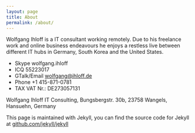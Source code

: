 ```yaml
---
layout: page
title: About
permalink: /about/
---
```


Wolfgang Ihloff is a IT consultant working remotely. Due to his freelance work and online business endeavours he enjoys a restless live between different IT hubs in Germany, South Korea and the United States.

* Skype wolfgang.ihloff
* ICQ 55223017
* GTalk/Email wolfgang@ihloff.de
* Phone +1 415-871-0781
* TAX VAT Nr.: DE273057131

Wolfgang Ihloff IT Consulting, Bungsbergstr. 30b, 23758 Wangels, Hansuehn, Germany


This page is maintained with Jekyll, you can find the source code for Jekyll at [github.com/jekyll/jekyll](https://github.com/jekyll/jekyll)
